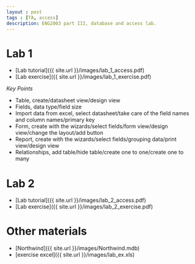 ```yaml
---
layout : post
tags : [TA, access]
description: ENG2003 part III, database and access lab.
---
```


# Lab 1    
+ [Lab tutorial]({{ site.url }}/images/lab_1_access.pdf)    
+ [Lab exercise]({{ site.url }}/images/lab_1_exercise.pdf)    

*Key Points*    

+ Table, create/datasheet view/design view    
+ Fields, data type/field size    
+ Import data from excel, select datasheet/take care of the field names and column names/primary key    
+ Form, create with the wizards/select fields/form view/design view/change the layout/add button    
+ Report, create with the wizards/select fields/grouping data/print view/design view    
+ Relationships, add table/hide table/create one to one/create one to many    

# Lab 2    
+ [Lab tutorial]({{ site.url }}/images/lab_2_access.pdf)    
+ [Lab exercise]({{ site.url }}/images/lab_2_exercise.pdf)    

# Other materials    
+ [Northwind]({{ site.url }}/images/Northwind.mdb)    
+ [exercise excel]({{ site.url }}/images/lab_ex.xls)    

